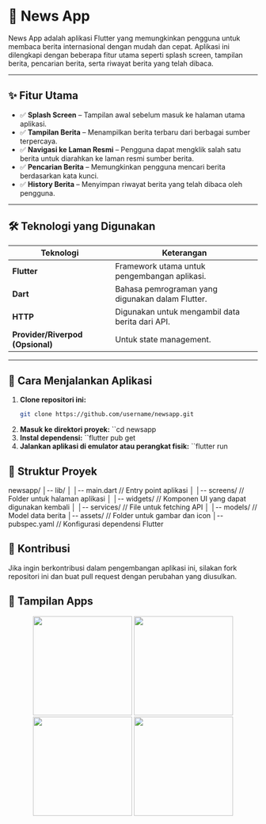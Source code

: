 # 📱 News App

News App adalah aplikasi Flutter yang memungkinkan pengguna untuk membaca berita internasional dengan mudah dan cepat. Aplikasi ini dilengkapi dengan beberapa fitur utama seperti splash screen, tampilan berita, pencarian berita, serta riwayat berita yang telah dibaca.

---

## ✨ Fitur Utama

- ✅ **Splash Screen** – Tampilan awal sebelum masuk ke halaman utama aplikasi.  
- ✅ **Tampilan Berita** – Menampilkan berita terbaru dari berbagai sumber terpercaya.  
- ✅ **Navigasi ke Laman Resmi** – Pengguna dapat mengklik salah satu berita untuk diarahkan ke laman resmi sumber berita.  
- ✅ **Pencarian Berita** – Memungkinkan pengguna mencari berita berdasarkan kata kunci.  
- ✅ **History Berita** – Menyimpan riwayat berita yang telah dibaca oleh pengguna.  

---

## 🛠 Teknologi yang Digunakan

| Teknologi            | Keterangan                                      |
|----------------------|------------------------------------------------|
| **Flutter**         | Framework utama untuk pengembangan aplikasi.   |
| **Dart**            | Bahasa pemrograman yang digunakan dalam Flutter. |
| **HTTP**            | Digunakan untuk mengambil data berita dari API. |
| **Provider/Riverpod (Opsional)** | Untuk state management.           |

---

## 🚀 Cara Menjalankan Aplikasi

1. **Clone repositori ini:**  
   ```sh
   git clone https://github.com/username/newsapp.git
2. **Masuk ke direktori proyek:**
   ``cd newsapp
3. **Instal dependensi:**
   ``flutter pub get
4. **Jalankan aplikasi di emulator atau perangkat fisik:**
   ``flutter run

## 📂 Struktur Proyek
newsapp/
│-- lib/
│   │-- main.dart       // Entry point aplikasi
│   │-- screens/        // Folder untuk halaman aplikasi
│   │-- widgets/        // Komponen UI yang dapat digunakan kembali
│   │-- services/       // File untuk fetching API
│   │-- models/         // Model data berita
│-- assets/             // Folder untuk gambar dan icon
│-- pubspec.yaml        // Konfigurasi dependensi Flutter

## 🤝 Kontribusi
Jika ingin berkontribusi dalam pengembangan aplikasi ini, silakan fork repositori ini dan buat pull request dengan perubahan yang diusulkan.

## 📱 Tampilan Apps
<p align="center">
  <img src="assets/ss/splah_screen.jpg" width="200">
  <img src="assets/ss/news.jpg" width="200">
  <img src="assets/ss/search.jpg" width="200">
  <img src="assets/ss/read_history.jpg" width="200">
</p>
